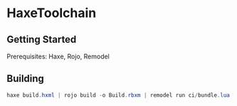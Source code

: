 # HaxeToolchain

## Getting Started
Prerequisites: Haxe, Rojo, Remodel

## Building
```powershell
haxe build.hxml | rojo build -o Build.rbxm | remodel run ci/bundle.lua Build.rbxm public/Build.rbxm
```